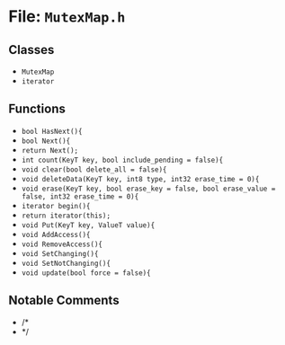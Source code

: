# File: `MutexMap.h`

## Classes

- `MutexMap`
- `iterator`

## Functions

- `bool HasNext(){`
- `bool Next(){`
- `return Next();`
- `int count(KeyT key, bool include_pending = false){`
- `void clear(bool delete_all = false){`
- `void deleteData(KeyT key, int8 type, int32 erase_time = 0){`
- `void erase(KeyT key, bool erase_key = false, bool erase_value = false, int32 erase_time = 0){`
- `iterator begin(){`
- `return iterator(this);`
- `void Put(KeyT key, ValueT value){`
- `void AddAccess(){`
- `void RemoveAccess(){`
- `void SetChanging(){`
- `void SetNotChanging(){`
- `void update(bool force = false){`

## Notable Comments

- /*
- */
